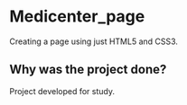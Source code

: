 # Medicenter_page

Creating a page using just HTML5 and CSS3.

## Why was the project done?

Project developed for study.